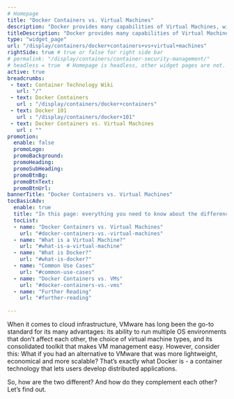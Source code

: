 ```yaml
---
# Homepage
title: "Docker Containers vs. Virtual Machines"
description: "Docker provides many capabilities of Virtual Machines, with added advantages. Learn how they compare."
titleDescription: "Docker provides many capabilities of Virtual Machines, with added advantages. Learn how they compare."
type: "widget_page"
url: "/display/containers/docker+containers+vs+virtual+machines"  
rightSide: true # true or false for right side bar
# permalink: "/display/containers/container-security-management/"
# headless = true  # Homepage is headless, other widget pages are not.
active: true
breadcrumbs:
 - text: Container Technology Wiki
   url: "/"
 - text: Docker Containers
   url : "/display/containers/docker+containers"
 - text: Docker 101
   url : "/display/containers/docker+101"
 - text: Docker Containers vs. Virtual Machines
   url : ""
promotion:
  enable: false
  promoLogo: 
  promoBackground: 
  promoHeading:
  promoSubHeading: 
  promoBtnBg:
  promoBtnText: 
  promoBtnUrl: 
bannerTitle: "Docker Containers vs. Virtual Machines"
tocBasicAdv:
  enable: true
  title: "In this page: everything you need to know about the differences between Docker containers and Virtual Machines"
  tocList:
  - name: "Docker Containers vs. Virtual Machines"
    url: "#docker-containers-vs.-virtual-machines"
  - name: "What is a Virtual Machine?"
    url: "#what-is-a-virtual-machine"
  - name: "What is Docker?"
    url: "#what-is-docker?"
  - name: "Common Use Cases"
    url: "#common-use-cases"
  - name: "Docker Containers vs. VMs"
    url: "#docker-containers-vs.-vms"
  - name: "Further Reading"
    url: "#further-reading"
    
---
```

When it comes to cloud infrastructure, VMware has long been the go-to standard for its many advantages: its ability to run multiple OS environments that don’t affect each other, the choice of virtual machine types, and its consolidated toolkit that makes VM management easy. However, consider this: What if you had an alternative to VMware that was more lightweight, economical and more scalable? That’s exactly what Docker is - a container technology that lets users develop distributed applications.

So, how are the two different? And how do they complement each other? Let’s find out.
